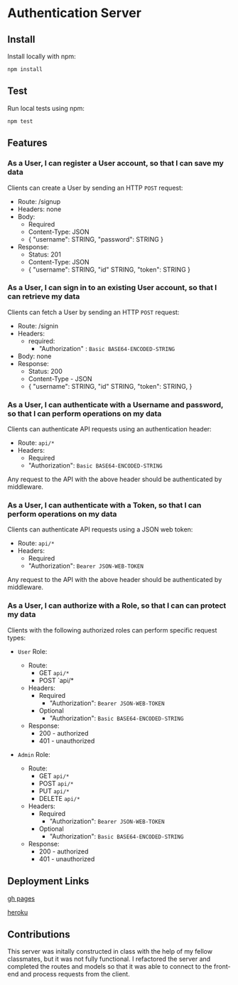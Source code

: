 # Authentication Server

## Install

Install locally with npm:

`npm install`

## Test

Run local tests using npm:

`npm test`

## Features

### As a User, I can register a User account, so that I can save my data

Clients can create a User by sending an HTTP `POST` request:

* Route: /signup
* Headers: none
* Body:
  * Required
  * Content-Type: JSON
  * {
    "username": STRING,
    "password": STRING
  }
* Response:
  * Status: 201
  * Content-Type: JSON
  * {
    "username": STRING,
    "id" STRING,
    "token": STRING
  }

### As a User, I can sign in to an existing User account, so that I can retrieve my data

Clients can fetch a User by sending an HTTP `POST` request:

* Route: /signin
* Headers:
  * required:
    * "Authorization" : `Basic BASE64-ENCODED-STRING`
* Body: none
* Response:
  * Status: 200
  * Content-Type - JSON
  * {
    "username": STRING,
    "id" STRING,
    "token": STRING,
  }

### As a User, I can authenticate with a Username and password, so that I can perform operations on my data

Clients can authenticate API requests using an authentication header:

* Route: `api/*`
* Headers:
  * Required
  * "Authorization": `Basic BASE64-ENCODED-STRING`

Any request to the API with the above header should be authenticated by middleware.

### As a User, I can authenticate with a Token, so that I can perform operations on my data

Clients can authenticate API requests using a JSON web token:

* Route: `api/*`
* Headers:
  * Required
  * "Authorization": `Bearer JSON-WEB-TOKEN`

Any request to the API with the above header should be authenticated by middleware.

### As a User, I can authorize with a Role, so that I can can protect my data

Clients with the following authorized roles can perform specific request types:

* `User` Role:
  * Route:
    * GET `api/*`
    * POST `api/*
  * Headers:
    * Required
      * "Authorization": `Bearer JSON-WEB-TOKEN`
    * Optional
      * "Authorization": `Basic BASE64-ENCODED-STRING`
  * Response:
    * 200 - authorized
    * 401 - unauthorized

* `Admin` Role:
  * Route:
    * GET `api/*`
    * POST `api/*`
    * PUT `api/*`
    * DELETE `api/*`
  * Headers:
    * Required
      * "Authorization": `Bearer JSON-WEB-TOKEN`
    * Optional
      * "Authorization": `Basic BASE64-ENCODED-STRING`
  * Response:
    * 200 - authorized
    * 401 - unauthorized

## Deployment Links

[gh pages](https://sarahcreager.github.io/todo-app/)

[heroku](https://creager-todo-app-server.herokuapp.com/)

## Contributions

This server was initally constructed in class with the help of my fellow classmates, but it was not fully functional. I refactored the server and completed the routes and models so that it was able to connect to the front-end and process requests from the client.
